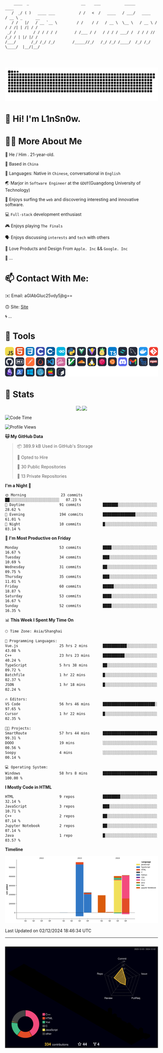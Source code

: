 ```

    ____  _                        __    ___           _____           ____           
   /  _/ ( )   ____ ___           / /   <  /   ____   / ___/   ____   / __ \ _      __
   / /   |/   / __ `__ \         / /    / /   / __ \  \__ \   / __ \ / / / /| | /| / /
 _/ /        / / / / / /        / /___ / /   / / / / ___/ /  / / / // /_/ / | |/ |/ / 
/___/       /_/ /_/ /_/        /_____//_/   /_/ /_/ /____/  /_/ /_/ \____/  |__/|__/  
                                                                                      
                                          

```
##
![](https://raw.githubusercontent.com/lin-snow/lin-snow/output/github-contribution-grid-snake-dark.svg)

# 👋 Hi! I'm L1nSn0w.

# 👨‍💻 More About Me

🤠 He / Him . 21-year-old.

🎈 Based in `China`
  
🤔 Languages: Native in `Chinese`, conversational in `English`

🌏 Marjor in `Software Engineer` at the `GDUT`(Guangdong University of Technology)

🛟 Enjoys surfing the `web` and discovering interesting and innovative software.

💻 `Full-stack` development enthusiast

🎮 Enjoys playing `The Finals`

🗣️ Enjoys discussing `interests` and `tech` with others

👾 Love Products and Design From `Apple. Inc` && `Google. Inc`  

🤪 ...

# 📫 Contact With Me:

✉️ Email: aGlAbGluc25vdy5jbg==

🙃 Site: [Site](https://linsnow.cn)

🌀 ...

# 🔮 Tools
![My Tools](./icons/tools.svg)

<!-- ![My Skills](https://skillicons.dev/icons?i=js,html,css,c,cpp,go,py,vue,vite,pinia,ts,tailwind,mysql,docker,git,github,md,postman,pytorch,vscode,sass,vim,cloudflare,linux,debian,ubuntu,discord,gmail,githubactions,npm,obsidian,powershell,windows,yarn,apple,bash) -->

<!-- 
<img src="./icons/github-mark.svg" width="50"  alt="Github"> <img src="./icons/vscode.svg" width="50" alt="VScode"> <img src="./icons/obsidian-logo-gradient.svg" width="50" alt="Obsidian"> <img src="./icons/Windows_logo_-_2021.svg.png" width="50" alt="Windows 11"> <img src="./icons/postman-icon.png" width="50" alt="POSTMAN"> <img src="./icons/Git-Icon-1788C.png" width="50" alt="Git"> ... -->

# 🍟 Stats

<div style="text-align: center;">
    <a href="https://github.com/lin-snow">
        <img align="center" src="https://githubstat.linsnow.cn/api/top-langs/?username=lin-snow&layout=compact" />
    </a>
    <a href="https://github.com/lin-snow">
        <img align="center" src="https://githubstat.linsnow.cn/api?username=lin-snow&count_private=true&show_icons=true&theme=ambient_gradient" />
    </a>
</div>

<!--START_SECTION:waka-->
![Code Time](http://img.shields.io/badge/Code%20Time-298%20hrs%2013%20mins-blue)

![Profile Views](http://img.shields.io/badge/Profile%20Views-14-blue)

**🐱 My GitHub Data** 

> 📦 389.9 kB Used in GitHub's Storage 
 > 
> 💼 Opted to Hire
 > 
> 📜 30 Public Repositories 
 > 
> 🔑 13 Private Repositories 
 > 
**I'm a Night 🦉** 

```text
🌞 Morning                23 commits          ██░░░░░░░░░░░░░░░░░░░░░░░   07.23 % 
🌆 Daytime                91 commits          ███████░░░░░░░░░░░░░░░░░░   28.62 % 
🌃 Evening                194 commits         ███████████████░░░░░░░░░░   61.01 % 
🌙 Night                  10 commits          █░░░░░░░░░░░░░░░░░░░░░░░░   03.14 % 
```
📅 **I'm Most Productive on Friday** 

```text
Monday                   53 commits          ████░░░░░░░░░░░░░░░░░░░░░   16.67 % 
Tuesday                  34 commits          ███░░░░░░░░░░░░░░░░░░░░░░   10.69 % 
Wednesday                31 commits          ██░░░░░░░░░░░░░░░░░░░░░░░   09.75 % 
Thursday                 35 commits          ███░░░░░░░░░░░░░░░░░░░░░░   11.01 % 
Friday                   60 commits          █████░░░░░░░░░░░░░░░░░░░░   18.87 % 
Saturday                 53 commits          ████░░░░░░░░░░░░░░░░░░░░░   16.67 % 
Sunday                   52 commits          ████░░░░░░░░░░░░░░░░░░░░░   16.35 % 
```


📊 **This Week I Spent My Time On** 

```text
🕑︎ Time Zone: Asia/Shanghai

💬 Programming Languages: 
Vue.js                   25 hrs 2 mins       ███████████░░░░░░░░░░░░░░   43.08 % 
C++                      23 hrs 23 mins      ██████████░░░░░░░░░░░░░░░   40.24 % 
TypeScript               5 hrs 38 mins       ██░░░░░░░░░░░░░░░░░░░░░░░   09.72 % 
Batchfile                1 hr 22 mins        █░░░░░░░░░░░░░░░░░░░░░░░░   02.37 % 
JSON                     1 hr 18 mins        █░░░░░░░░░░░░░░░░░░░░░░░░   02.24 % 

🔥 Editors: 
VS Code                  56 hrs 46 mins      ████████████████████████░   97.65 % 
Cursor                   1 hr 22 mins        █░░░░░░░░░░░░░░░░░░░░░░░░   02.35 % 

🐱‍💻 Projects: 
SmartRoute               57 hrs 44 mins      █████████████████████████   99.31 % 
DOOO                     19 mins             ░░░░░░░░░░░░░░░░░░░░░░░░░   00.56 % 
Soopy                    4 mins              ░░░░░░░░░░░░░░░░░░░░░░░░░   00.14 % 

💻 Operating System: 
Windows                  58 hrs 8 mins       █████████████████████████   100.00 % 
```

**I Mostly Code in HTML** 

```text
HTML                     9 repos             ████████░░░░░░░░░░░░░░░░░   32.14 % 
JavaScript               3 repos             ███░░░░░░░░░░░░░░░░░░░░░░   10.71 % 
C++                      2 repos             ██░░░░░░░░░░░░░░░░░░░░░░░   07.14 % 
Jupyter Notebook         2 repos             ██░░░░░░░░░░░░░░░░░░░░░░░   07.14 % 
Java                     1 repo              █░░░░░░░░░░░░░░░░░░░░░░░░   03.57 % 
```



**Timeline**

![Lines of Code chart](https://raw.githubusercontent.com/lin-snow/lin-snow/main/assets/bar_graph.png)


 Last Updated on 02/12/2024 18:46:34 UTC
<!--END_SECTION:waka-->



---
##
![](./profile-3d-contrib/profile-night-rainbow.svg)

